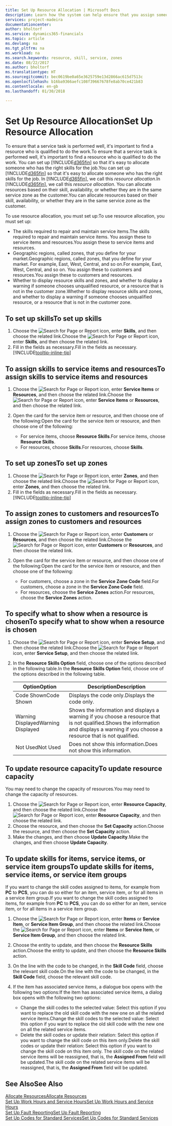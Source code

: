 ```yaml
---
title: Set Up Resource Allocation | Microsoft Docs
description: Learn how the system can help ensure that you assign someone who has the skills required to provide a service.
services: project-madeira
documentationcenter: 
author: bholtorf
ms.service: dynamics365-financials
ms.topic: article
ms.devlang: na
ms.tgt_pltfrm: na
ms.workload: na
ms.search.keywords: resource, skill, service, zones
ms.date: 08/22/2017
ms.author: bholtorf
ms.translationtype: HT
ms.sourcegitcommit: bec0619be0a65e3625759e13d2866ac615d7513c
ms.openlocfilehash: b16ba9366aefc108f39667678fe8ab70ce421b83
ms.contentlocale: en-gb
ms.lasthandoff: 01/30/2018

---
```


# <a name="set-up-resource-allocation"></a><span data-ttu-id="d19b7-103">Set Up Resource Allocation</span><span class="sxs-lookup"><span data-stu-id="d19b7-103">Set Up Resource Allocation</span></span>
<span data-ttu-id="d19b7-104">To ensure that a service task is performed well, it's important to find a resource who is qualified to do the work.</span><span class="sxs-lookup"><span data-stu-id="d19b7-104">To ensure that a service task is performed well, it's important to find a resource who is qualified to do the work.</span></span> <span data-ttu-id="d19b7-105">You can set up [!INCLUDE[d365fin](includes/d365fin_md.md)] so that it's easy to allocate someone who has the right skills for the job.</span><span class="sxs-lookup"><span data-stu-id="d19b7-105">You can set up [!INCLUDE[d365fin](includes/d365fin_md.md)] so that it's easy to allocate someone who has the right skills for the job.</span></span> <span data-ttu-id="d19b7-106">In [!INCLUDE[d365fin](includes/d365fin_md.md)], we call this _resource allocation_.</span><span class="sxs-lookup"><span data-stu-id="d19b7-106">In [!INCLUDE[d365fin](includes/d365fin_md.md)], we call this _resource allocation_.</span></span> <span data-ttu-id="d19b7-107">You can allocate resources based on their skill, availability, or whether they are in the same service zone as the customer.</span><span class="sxs-lookup"><span data-stu-id="d19b7-107">You can allocate resources based on their skill, availability, or whether they are in the same service zone as the customer.</span></span> 

<span data-ttu-id="d19b7-108">To use resource allocation, you must set up:</span><span class="sxs-lookup"><span data-stu-id="d19b7-108">To use resource allocation, you must set up:</span></span>  
  
* <span data-ttu-id="d19b7-109">The skills required to repair and maintain service items.</span><span class="sxs-lookup"><span data-stu-id="d19b7-109">The skills required to repair and maintain service items.</span></span> <span data-ttu-id="d19b7-110">You assign these to service items and resources.</span><span class="sxs-lookup"><span data-stu-id="d19b7-110">You assign these to service items and resources.</span></span>  
* <span data-ttu-id="d19b7-111">Geographic regions, called zones, that you define for your market.</span><span class="sxs-lookup"><span data-stu-id="d19b7-111">Geographic regions, called zones, that you define for your market.</span></span> <span data-ttu-id="d19b7-112">For example, East, West, Central, and so on.</span><span class="sxs-lookup"><span data-stu-id="d19b7-112">For example, East, West, Central, and so on.</span></span> <span data-ttu-id="d19b7-113">You assign these to customers and resources.</span><span class="sxs-lookup"><span data-stu-id="d19b7-113">You assign these to customers and resources.</span></span>  
* <span data-ttu-id="d19b7-114">Whether to display resource skills and zones, and whether to display a warning if someone chooses unqualified resource, or a resource that is not in the customer zone.</span><span class="sxs-lookup"><span data-stu-id="d19b7-114">Whether to display resource skills and zones, and whether to display a warning if someone chooses unqualified resource, or a resource that is not in the customer zone.</span></span>  

## <a name="to-set-up-skills"></a><span data-ttu-id="d19b7-115">To set up skills</span><span class="sxs-lookup"><span data-stu-id="d19b7-115">To set up skills</span></span>
1. <span data-ttu-id="d19b7-116">Choose the ![Search for Page or Report](media/ui-search/search_small.png "Search for Page or Report icon") icon, enter **Skills**, and then choose the related link.</span><span class="sxs-lookup"><span data-stu-id="d19b7-116">Choose the ![Search for Page or Report](media/ui-search/search_small.png "Search for Page or Report icon") icon, enter **Skills**, and then choose the related link.</span></span>  
2. <span data-ttu-id="d19b7-117">Fill in the fields as necessary.</span><span class="sxs-lookup"><span data-stu-id="d19b7-117">Fill in the fields as necessary.</span></span> [!INCLUDE[tooltip-inline-tip](includes/tooltip-inline-tip_md.md)]  

## <a name="to-assign-skills-to-service-items-and-resources"></a><span data-ttu-id="d19b7-118">To assign skills to service items and resources</span><span class="sxs-lookup"><span data-stu-id="d19b7-118">To assign skills to service items and resources</span></span>
1. <span data-ttu-id="d19b7-119">Choose the ![Search for Page or Report](media/ui-search/search_small.png "Search for Page or Report icon") icon, enter **Service Items** or **Resources**, and then choose the related link.</span><span class="sxs-lookup"><span data-stu-id="d19b7-119">Choose the ![Search for Page or Report](media/ui-search/search_small.png "Search for Page or Report icon") icon, enter **Service Items** or **Resources**, and then choose the related link.</span></span>  
2. <span data-ttu-id="d19b7-120">Open the card for the service item or resource, and then choose one of the following:</span><span class="sxs-lookup"><span data-stu-id="d19b7-120">Open the card for the service item or resource, and then choose one of the following:</span></span>  
  
    * <span data-ttu-id="d19b7-121">For service items, choose **Resource Skills**.</span><span class="sxs-lookup"><span data-stu-id="d19b7-121">For service items, choose **Resource Skills**.</span></span>  
    * <span data-ttu-id="d19b7-122">For resources, choose **Skills**.</span><span class="sxs-lookup"><span data-stu-id="d19b7-122">For resources, choose **Skills**.</span></span>  

## <a name="to-set-up-zones"></a><span data-ttu-id="d19b7-123">To set up zones</span><span class="sxs-lookup"><span data-stu-id="d19b7-123">To set up zones</span></span>
1. <span data-ttu-id="d19b7-124">Choose the ![Search for Page or Report](media/ui-search/search_small.png "Search for Page or Report icon") icon, enter **Zones**, and then choose the related link.</span><span class="sxs-lookup"><span data-stu-id="d19b7-124">Choose the ![Search for Page or Report](media/ui-search/search_small.png "Search for Page or Report icon") icon, enter **Zones**, and then choose the related link.</span></span>  
2. <span data-ttu-id="d19b7-125">Fill in the fields as necessary.</span><span class="sxs-lookup"><span data-stu-id="d19b7-125">Fill in the fields as necessary.</span></span> [!INCLUDE[tooltip-inline-tip](includes/tooltip-inline-tip_md.md)]  

## <a name="to-assign-zones-to-customers-and-resources"></a><span data-ttu-id="d19b7-126">To assign zones to customers and resources</span><span class="sxs-lookup"><span data-stu-id="d19b7-126">To assign zones to customers and resources</span></span> 
1. <span data-ttu-id="d19b7-127">Choose the ![Search for Page or Report](media/ui-search/search_small.png "Search for Page or Report icon") icon, enter **Customers** or **Resources**, and then choose the related link.</span><span class="sxs-lookup"><span data-stu-id="d19b7-127">Choose the ![Search for Page or Report](media/ui-search/search_small.png "Search for Page or Report icon") icon, enter **Customers** or **Resources**, and then choose the related link.</span></span>  
2. <span data-ttu-id="d19b7-128">Open the card for the service item or resource, and then choose one of the following:</span><span class="sxs-lookup"><span data-stu-id="d19b7-128">Open the card for the service item or resource, and then choose one of the following:</span></span>  
  
    * <span data-ttu-id="d19b7-129">For customers, choose a zone in the **Service Zone Code** field.</span><span class="sxs-lookup"><span data-stu-id="d19b7-129">For customers, choose a zone in the **Service Zone Code** field.</span></span>  
    * <span data-ttu-id="d19b7-130">For resources, choose the **Service Zones** action.</span><span class="sxs-lookup"><span data-stu-id="d19b7-130">For resources, choose the **Service Zones** action.</span></span>  

## <a name="to-specify-what-to-show-when-a-resource-is-chosen"></a><span data-ttu-id="d19b7-131">To specify what to show when a resource is chosen</span><span class="sxs-lookup"><span data-stu-id="d19b7-131">To specify what to show when a resource is chosen</span></span>
1. <span data-ttu-id="d19b7-132">Choose the ![Search for Page or Report](media/ui-search/search_small.png "Search for Page or Report icon") icon, enter **Service Setup**, and then choose the related link.</span><span class="sxs-lookup"><span data-stu-id="d19b7-132">Choose the ![Search for Page or Report](media/ui-search/search_small.png "Search for Page or Report icon") icon, enter **Service Setup**, and then choose the related link.</span></span> 
2. <span data-ttu-id="d19b7-133">In the **Resource Skills Option** field, choose one of the options described in the following table.</span><span class="sxs-lookup"><span data-stu-id="d19b7-133">In the **Resource Skills Option** field, choose one of the options described in the following table.</span></span>  
  
    |<span data-ttu-id="d19b7-134">**Option**</span><span class="sxs-lookup"><span data-stu-id="d19b7-134">**Option**</span></span>|<span data-ttu-id="d19b7-135">**Description**</span><span class="sxs-lookup"><span data-stu-id="d19b7-135">**Description**</span></span>|  
    |------------|-------------|  
    |<span data-ttu-id="d19b7-136">Code Shown</span><span class="sxs-lookup"><span data-stu-id="d19b7-136">Code Shown</span></span> | <span data-ttu-id="d19b7-137">Displays the code only.</span><span class="sxs-lookup"><span data-stu-id="d19b7-137">Displays the code only.</span></span>|  
    |<span data-ttu-id="d19b7-138">Warning Displayed</span><span class="sxs-lookup"><span data-stu-id="d19b7-138">Warning Displayed</span></span> | <span data-ttu-id="d19b7-139">Shows the information and displays a warning if you choose a resource that is not qualified.</span><span class="sxs-lookup"><span data-stu-id="d19b7-139">Shows the information and displays a warning if you choose a resource that is not qualified.</span></span>|  
    |<span data-ttu-id="d19b7-140">Not Used</span><span class="sxs-lookup"><span data-stu-id="d19b7-140">Not Used</span></span> | <span data-ttu-id="d19b7-141">Does not show this information.</span><span class="sxs-lookup"><span data-stu-id="d19b7-141">Does not show this information.</span></span>|  

## <a name="to-update-resource-capacity"></a><span data-ttu-id="d19b7-142">To update resource capacity</span><span class="sxs-lookup"><span data-stu-id="d19b7-142">To update resource capacity</span></span>  
<span data-ttu-id="d19b7-143">You may need to change the capacity of resources.</span><span class="sxs-lookup"><span data-stu-id="d19b7-143">You may need to change the capacity of resources.</span></span>  
  
1. <span data-ttu-id="d19b7-144">Choose the ![Search for Page or Report](media/ui-search/search_small.png "Search for Page or Report icon") icon, enter **Resource Capacity**, and then choose the related link.</span><span class="sxs-lookup"><span data-stu-id="d19b7-144">Choose the ![Search for Page or Report](media/ui-search/search_small.png "Search for Page or Report icon") icon, enter **Resource Capacity**, and then choose the related link.</span></span>  
2. <span data-ttu-id="d19b7-145">Choose the resource, and then choose the **Set Capacity** action.</span><span class="sxs-lookup"><span data-stu-id="d19b7-145">Choose the resource, and then choose the **Set Capacity** action.</span></span>  
3. <span data-ttu-id="d19b7-146">Make the changes, and then choose **Update Capacity**.</span><span class="sxs-lookup"><span data-stu-id="d19b7-146">Make the changes, and then choose **Update Capacity**.</span></span>  

## <a name="to-update-skills-for-items-service-items-or-service-item-groups"></a><span data-ttu-id="d19b7-147">To update skills for items, service items, or service item groups</span><span class="sxs-lookup"><span data-stu-id="d19b7-147">To update skills for items, service items, or service item groups</span></span>
<span data-ttu-id="d19b7-148">If you want to change the skill codes assigned to items, for example from **PC** to **PCS**, you can do so either for an item, service item, or for all items in a service item group.</span><span class="sxs-lookup"><span data-stu-id="d19b7-148">If you want to change the skill codes assigned to items, for example from **PC** to **PCS**, you can do so either for an item, service item, or for all items in a service item group.</span></span>  
  
1. <span data-ttu-id="d19b7-149">Choose the ![Search for Page or Report](media/ui-search/search_small.png "Search for Page or Report icon") icon, enter **Items** or **Service Item**, or **Service Item Group**, and then choose the related link.</span><span class="sxs-lookup"><span data-stu-id="d19b7-149">Choose the ![Search for Page or Report](media/ui-search/search_small.png "Search for Page or Report icon") icon, enter **Items** or **Service Item**, or **Service Item Group**, and then choose the related link.</span></span>  
2. <span data-ttu-id="d19b7-150">Choose the entity to update, and then choose the **Resource Skills** action.</span><span class="sxs-lookup"><span data-stu-id="d19b7-150">Choose the entity to update, and then choose the **Resource Skills** action.</span></span>  
3. <span data-ttu-id="d19b7-151">On the line with the code to be changed, in the **Skill Code** field, choose the relevant skill code.</span><span class="sxs-lookup"><span data-stu-id="d19b7-151">On the line with the code to be changed, in the **Skill Code** field, choose the relevant skill code.</span></span>  
4.  <span data-ttu-id="d19b7-152">If the item has associated service items, a dialogue box opens with the following two options:</span><span class="sxs-lookup"><span data-stu-id="d19b7-152">If the item has associated service items, a dialog box opens with the following two options:</span></span>  
  
    * <span data-ttu-id="d19b7-153">Change the skill codes to the selected value: Select this option if you want to replace the old skill code with the new one on all the related service items.</span><span class="sxs-lookup"><span data-stu-id="d19b7-153">Change the skill codes to the selected value: Select this option if you want to replace the old skill code with the new one on all the related service items.</span></span>  
    * <span data-ttu-id="d19b7-154">Delete the skill codes or update their relation: Select this option if you want to change the skill code on this item only.</span><span class="sxs-lookup"><span data-stu-id="d19b7-154">Delete the skill codes or update their relation: Select this option if you want to change the skill code on this item only.</span></span> <span data-ttu-id="d19b7-155">The skill code on the related service items will be reassigned, that is, the **Assigned From** field will be updated.</span><span class="sxs-lookup"><span data-stu-id="d19b7-155">The skill code on the related service items will be reassigned, that is, the **Assigned From** field will be updated.</span></span>  
  
## <a name="see-also"></a><span data-ttu-id="d19b7-156">See Also</span><span class="sxs-lookup"><span data-stu-id="d19b7-156">See Also</span></span>
[<span data-ttu-id="d19b7-157">Allocate Resources</span><span class="sxs-lookup"><span data-stu-id="d19b7-157">Allocate Resources</span></span>](service-how-to-allocate-resources.md)  
[<span data-ttu-id="d19b7-158">Set Up Work Hours and Service Hours</span><span class="sxs-lookup"><span data-stu-id="d19b7-158">Set Up Work Hours and Service Hours</span></span>](service-how-setup-work-service-hours.md)  
[<span data-ttu-id="d19b7-159">Set Up Fault Reporting</span><span class="sxs-lookup"><span data-stu-id="d19b7-159">Set Up Fault Reporting</span></span>](service-how-setup-fault-reporting.md)  
[<span data-ttu-id="d19b7-160">Set Up Codes for Standard Services</span><span class="sxs-lookup"><span data-stu-id="d19b7-160">Set Up Codes for Standard Services</span></span>](service-how-setup-service-coding.md)  
 


